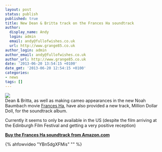 ```yaml
---
layout: post
status: publish
published: true
title: New Dean & Britta track on the Frances Ha soundtrack
author:
  display_name: Andy
  login: admin
  email: andy@fullofwishes.co.uk
  url: http://www.grange85.co.uk
author_login: admin
author_email: andy@fullofwishes.co.uk
author_url: http://www.grange85.co.uk
date: '2013-06-20 13:54:15 +0100'
date_gmt: '2013-06-20 12:54:15 +0100'
categories:
- news
tags: []
---
```

<p><a href="http://www.amazon.com/gp/product/B00CSWAXBO/ref=as_li_ss_il?ie=UTF8&camp=1789&creative=390957&creativeASIN=B00CSWAXBO&linkCode=as2&tag=aheadfullofwi-20"><img border="0" class="alignright" src="http://ws.assoc-amazon.com/widgets/q?_encoding=UTF8&ASIN=B00CSWAXBO&Format=_SL160_&ID=AsinImage&MarketPlace=US&ServiceVersion=20070822&WS=1&tag=aheadfullofwi-20" ></a><img src="http://www.assoc-amazon.com/e/ir?t=aheadfullofwi-20&l=as2&o=1&a=B00CSWAXBO" width="1" height="1" border="0" alt="" style="border:none !important; margin:0px !important;" /><br />
Dean & Britta, as well as making cameo appearances in the new Noah Baumbach movie <a href="http://en.wikipedia.org/wiki/Frances_Ha">Frances Ha</a>, have also provided a new track, Million Dollar Doll, for the soundtrack album. </p>
<p>Currently it seems to only be available in the US (despite the film arriving at the Edinburgh Film Festival and getting a very positive reception)</p>
<p><strong><a href="http://www.amazon.com/gp/product/B00CSWAXBO/ref=as_li_ss_tl?ie=UTF8&camp=1789&creative=390957&creativeASIN=B00CSWAXBO&linkCode=as2&tag=aheadfullofwi-20">Buy the Frances Ha soundtrack from Amazon.com</a></strong></p>
{% ahfowvideo "YBn5dgXFMis" "" %}
